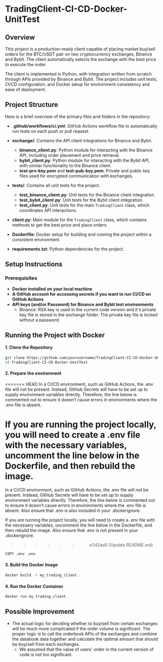 # TradingClient-CI-CD-Docker-UnitTest

## Overview

This project is a production-ready client capable of placing market buy/sell orders for the BTC/USDT pair on two cryptocurrency exchanges, Binance and Bybit. The client automatically selects the exchange with the best price to execute the order.

The client is implemented in Python, with integration written from scratch through APIs provided by Binance and Bybit. The project includes unit tests, CI/CD configuration, and Docker setup for environment consistency and ease of deployment.

## Project Structure

Here is a brief overview of the primary files and folders in the repository:

- **.github/workflows/ci.yml**: GitHub Actions workflow file to automatically run tests on each push or pull request.

- **exchange/**: Contains the API client integrations for Binance and Bybit.
  - **binance_client.py**: Python module for interacting with the Binance API, including order placement and price retrieval.
  - **bybit_client.py**: Python module for interacting with the Bybit API, with similar functionality to the Binance client.
  - **test-prv-key.pem** and **test-pub-key.pem**: Private and public key files used for encrypted communication with exchanges.

- **tests/**: Contains all unit tests for the project.
  - **test_binance_client.py**: Unit tests for the Binance client integration.
  - **test_bybit_client.py**: Unit tests for the Bybit client integration.
  - **test_client.py**: Unit tests for the main `TradingClient` class, which coordinates API interactions.

- **client.py**: Main module for the `TradingClient` class, which contains methods to get the best price and place orders.

- **Dockerfile**: Docker setup for building and running the project within a consistent environment.

- **requirements.txt**: Python dependencies for the project.

## Setup Instructions

### Prerequisites

- **Docker installed on your local machine**
- **A GitHub account for accessing secrets if you want to run CI/CD on GitHub Actions**
- **API keys (and/or Password) for Binance and Bybit test environments**
  - Binance: RSA key is used in the current code version and it's private key file is stored in the exchange folder. The private key file is locked without a password.  

## Running the Project with Docker

#### 1. Clone the Repository
   ```bash
   git clone https://github.com/yourusername/TradingClient-CI-CD-Docker-UnitTest.git
   cd TradingClient-CI-CD-Docker-UnitTest
   ```

#### 2. Prepare the environment
<<<<<<< HEAD
In a CI/CD environment, such as GitHub Actions, the .env file will not be present. Instead, GitHub Secrets will have to be set up to supply environment variables directly. Therefore, the line below is commented out to ensure it doesn’t cause errors in environments where the .env file is absent. 

If you are running the project locally, you will need to create a .env file with the necessary variables, uncomment the line below in the Dockerfile, and then rebuild the image.
=======
In a CI/CD environment, such as GitHub Actions, the .env file will not be present. Instead, GitHub Secrets will have to be set up to supply environment variables directly. Therefore, the line below is commented out to ensure it doesn’t cause errors in environments where the .env file is absent. Also ensure that .env is also included in your .dockerignore.

If you are running the project locally, you will need to create a .env file with the necessary variables, uncomment the line below in the Dockerfile, and then rebuild the image. Also ensure that .env is not present in your .dockerignore.

>>>>>>> e342ad0 (Update README.md)
   ```bash
   COPY .env .env
   ```

#### 3. Build the Docker Image
   ```bash
   docker build -t my_trading_client .
   ```

#### 4. Run the Docker Container
   ```bash
   docker run my_trading_client
   ```

## Possible Improvement

- The actual logic for deciding whether to buy/sell from certain exchanges will be much more complicated if the order volume is significant. The proper logic is to call the orderbook APIs of the exchanges and combine the databook data together and calculate the optimal amount that should be buy/sell from each exchanges.
  - We assumed that the value of users' order in the current version of code is not too significant.


